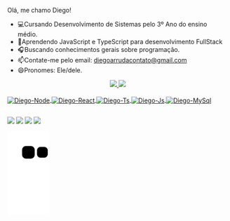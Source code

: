 Olá, me chamo Diego!
-  💻Cursando Desenvolvimento de Sistemas pelo 3º Ano do ensino médio.
-  📖Aprendendo JavaScript e TypeScript para desenvolvimento FullStack
-  🎧Buscando conhecimentos gerais sobre programação.
-  📫Contate-me pelo email: diegoarrudacontato@gmail.com
-  😄Pronomes: Ele/dele.

<div align="center">
  <a href="https://github.com/Arrudonimous">
  <img height="180em" src="https://github-readme-stats.vercel.app/api?username=arrudonimous&show_icons=true&theme=algolia&include_all_commits=true&count_private=true"/>
  <img height="180em" src="https://github-readme-stats.vercel.app/api/top-langs/?username=arrudonimous&layout=compact&langs_count=7&theme=algolia"/>
</div>
<div style="display: inline_block"><br>
  <img align="center" alt="Diego-Node" height="55" width="65" src="https://cdn.jsdelivr.net/gh/devicons/devicon/icons/nodejs/nodejs-original.svg" >
  <img align="center" alt="Diego-React" height="55" width="65" src="https://cdn.jsdelivr.net/gh/devicons/devicon/icons/react/react-original.svg">
  <img align="center" alt="Diego-Ts" height="55" width="65" src="https://cdn.jsdelivr.net/gh/devicons/devicon/icons/typescript/typescript-plain.svg" >
  <img align="center" alt="Diego-Js" height="55" width="65" src="https://cdn.jsdelivr.net/gh/devicons/devicon/icons/javascript/javascript-plain.svg">
  <img align="center" alt="Diego-MySql" height="55" width="65" src="https://cdn.jsdelivr.net/gh/devicons/devicon/icons/mysql/mysql-original.svg">
  
</div>
  
  ##
 
<div> 
  <a href="https://www.instagram.com/arrudonimous.js/" target="_blank"><img src="https://img.shields.io/badge/-Instagram-%23E4405F?style=for-the-badge&logo=instagram&logoColor=white" target="_blank"></a>
  <a href = "mailto:diegoarrudacontato@gmail.com"><img src="https://img.shields.io/badge/-Gmail-%23333?style=for-the-badge&logo=gmail&logoColor=white" target="_blank"></a>
  <a href="https://steamcommunity.com/profiles/76561198864652319/" target="_blank"><img src="https://img.shields.io/badge/Steam-000000?style=for-the-badge&logo=steam&logoColor=white" target="_blank"></a> 
  <a href = "https://www.linkedin.com/in/diego-arruda-9586791bb/"><img src="https://img.shields.io/badge/LinkedIn-0077B5?style=for-the-badge&logo=linkedin&logoColor=white" target="_blank"></a>
  
  ![Snake animation](https://github.com/arrudonimous/arrudonimous/blob/output/github-contribution-grid-snake.svg)
 
</div>
